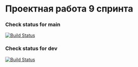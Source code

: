 # Проектная работа 9 спринта

### Check status for main
[![Build Status](https://github.com/MultikPatin/ugc_sprint_2/actions/workflows/code_checker.yml/badge.svg?branch=main)](https://github.com/MultikPatin/ugc_sprint_2/actions/workflows/code_checker.yml)

### Check status for dev
[![Build Status](https://github.com/MultikPatin/ugc_sprint_2/actions/workflows/code_checker.yml/badge.svg?branch=dev)](https://github.com/MultikPatin/ugc_sprint_2/actions/workflows/code_checker.yml)